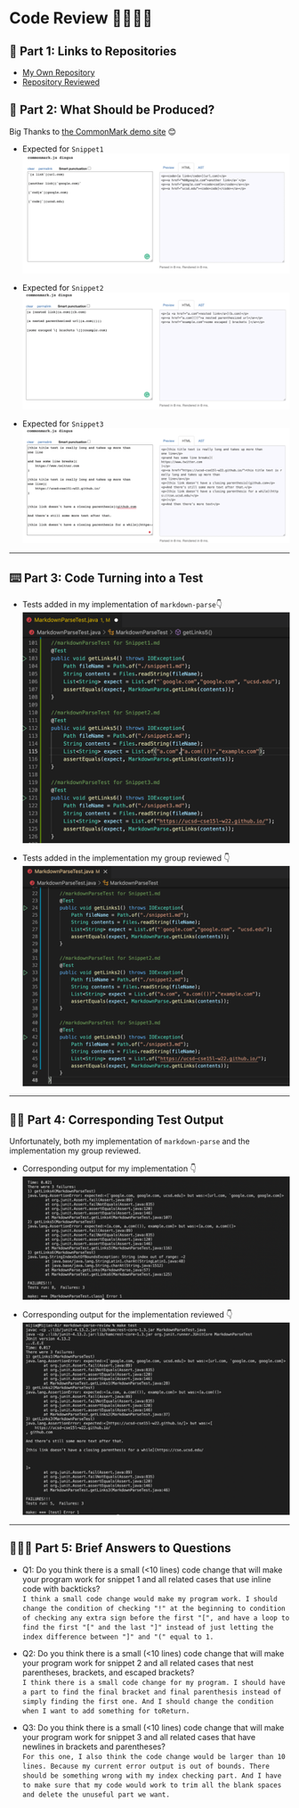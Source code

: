 # Code Review 🧑‍💻👩‍💻
## 🔗 Part 1: Links to Repositories
- [My Own Repository](https://github.com/m1ma0314/markdown-parse)  
- [Repository Reviewed](https://github.com/sallada1/markdown-parse)


## 👀 Part 2: What Should be Produced?
Big Thanks to [the CommonMark demo site](https://spec.commonmark.org/dingus/) 😊

- Expected for `Snippet1`
![image](Lab4Snippet1.png)

- Expected for `Snippet2`
![image](Lab4Snippet2.png)

- Expected for `Snippet3`
![image](Lab4Snippet3.png)

---

## ⌨️ Part 3: Code Turning into a Test


- Tests added in my implementation of `markdown-parse`👇
![image](Lab4OwnTest.png)

- Tests added in the implementation my group reviewed 👇
![image](Lab4ReviewTest.png)


---

## 🤦‍♀️ Part 4: Corresponding Test Output
Unfortunately, both my implementation of `markdown-parse` and the implementation my group reviewed.

- Corresponding output for my implementation 👇
![image](Lab4OwnOutput.png)

- Corresponding output for the implementation reviewed 👇
![image](Lab4ReviewOutput.png)

---

## 🙋🏻‍♀️ Part 5: Brief Answers to Questions
- Q1: Do you think there is a small (<10 lines) code change that will make your program work for snippet 1 and all related cases that use inline code with backticks? \
`I think a small code change would make my program work. I should change the condition of checking "!" at the beginning to condition of checking any extra sign before the first "[", and have a loop to find the first "[" and the last "]" instead of just letting the index difference between "]" and "(" equal to 1.`

- Q2: Do you think there is a small (<10 lines) code change that will make your program work for snippet 2 and all related cases that nest parentheses, brackets, and escaped brackets? \
`I think there is a small code change for my program. I should have a part to find the final bracket and final parenthesis instead of simply finding the first one. And I should change the condition when I want to add something for toReturn.`


- Q3: Do you think there is a small (<10 lines) code change that will make your program work for snippet 3 and all related cases that have newlines in brackets and parentheses? \
`For this one, I also think the code change would be larger than 10 lines. Because my current error output is out of bounds. There should be something wrong with my index checking part. And I have to make sure that my code would work to trim all the blank spaces and delete the unuseful part we want. `



